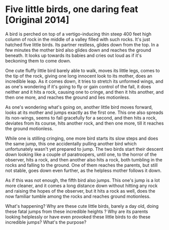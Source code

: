 
# Five little birds, one daring feat [Original 2014]

A bird is perched on top of a vertigo-inducing thin steep 400 feet high column of rock in the middle of a valley filled with such rocks. It's just hatched five little birds. Its partner restless, glides down from the top. In a few minutes the mother bird also glides down and reaches the ground beneath. It looks up towards its babies and cries out loud as if it's beckoning them to come down.

One cute fluffy little bird barely able to walk, moves its little legs, comes to the tip of the rock, giving one long innocent look to its mother, does an incredible leap. As it comes down, it tries to stretch its unformed wings, and as one's wondering if it's going to fly or gain control of the fall, it does neither and it hits a rock, causing one to cringe, and then it hits another, and then one more, and reaches the ground and lies motionless.

As one's wondering what's going on, another little bird moves forward, looks at its mother and jumps exactly as the first one. This one also spreads its non-wings, seems to fall gracefully for a second, and then hits a rock, deviates from its course, hits another rock, and then one more, till it reaches the ground motionless.

While one is stilling cringing, one more bird starts its slow steps and does the same jump, this one accidentally pulling another bird which unfortunately wasn't yet prepared to jump. The two birds start their descent down looking like a couple of paratroopers, until one, to the horror of the observer, hits a rock, and then another also hits a rock, both tumbling in the rocks and falling to the ground. One of them reaches the parents, but still not stable, goes down even further, as the helpless mother follows it down.

As if this was not enough, the fifth bird also jumps. This one's jump is a lot more cleaner, and it comes a long distance down without hitting any rock and raising the hopes of the observer, but it hits a rock as well, does the now familiar tumble among the rocks and reaches ground motionless.

What's happening? Why are these cute little birds, barely a day old, doing these fatal jumps from these incredible heights ? Why are its parents looking helplessly or have even provoked these little birds to do these incredible jumps? What's the purpose?